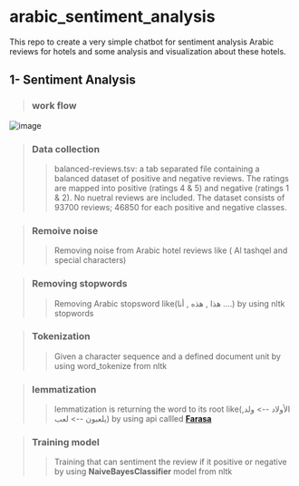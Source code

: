 # arabic_sentiment_analysis
This repo to create a very simple chatbot for sentiment analysis Arabic reviews for hotels and some analysis and visualization about these hotels.

## 1- Sentiment Analysis

> ### **work flow**

![image](https://i.ibb.co/HxbRX8T/1.png)

> ### **Data collection**
>> balanced-reviews.tsv: a tab separated file containing a balanced dataset of positive and negative reviews. The ratings are mapped into positive (ratings 4 & 5) and negative (ratings 1 & 2). No nuetral reviews are included. The dataset consists of 93700 reviews; 46850 for each positive and negative classes. 

> ### **Remoive noise**
>> Removing noise from Arabic hotel reviews like ( Al tashqel and special characters)

> ### **Removing stopwords**
>> Removing Arabic stopsword like(هذا , هذه , أنا ....) by using nltk stopwords

> ### **Tokenization**
>> Given a character sequence and a defined document unit by using word_tokenize from nltk 

> ### **lemmatization**
>> lemmatization is returning the word to its root like(الأولاد --> ولد, يلعبون --> لعب) by using api callled [**Farasa**](https://pypi.org/project/farasapy/) 

> ### **Training model**
>> Training  that can sentiment the review if it positive or negative by using **NaiveBayesClassifier** model from nltk 
